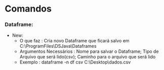 # Comandos
### Dataframe:
  * New:
     * O que faz : Cria novo Dataframe que ficará salvo em C:\ProgramFiles\DSJava\Dataframes
     * Argumentos Necessários : Nome para salvar o Dataframe; Tipo de Arquivo que será lido(csv); Caminho para o arquivo que será lido
     * Exemplo : dataframe -n df csv C:\Desktop\dados.csv
  
